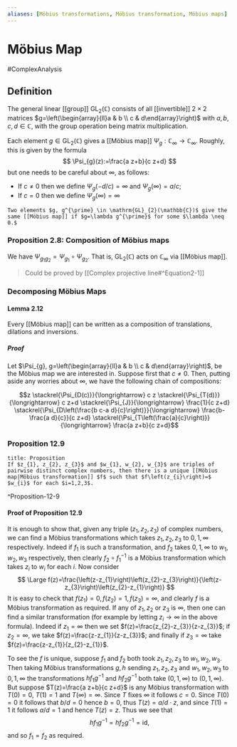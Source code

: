 ```yaml
---
aliases: [Möbius transformations, Möbius transformation, Möbius maps]
---
```

# Möbius Map
#ComplexAnalysis 

## Definition
The general linear [[group]] $\mathrm{GL}_{2}(\mathbb{C})$ consists of all [[invertible]] $2 \times 2$ matrices $g=\left(\begin{array}{ll}a & b \\ c & d\end{array}\right)$ with $a, b, c, d \in \mathbb{C}$, with the group operation being matrix multiplication.

Each element $g \in \mathrm{GL}_{2}(\mathbb{C})$ gives a [[Möbius map]] $\Psi_{g}: \mathbb{C}_{\infty} \rightarrow \mathbb{C}_{\infty} .$ Roughly, this is given by the formula
$$
\Psi_{g}(z):=\frac{a z+b}{c z+d}
$$
but one needs to be careful about $\infty$, as follows:
- If $c \neq 0$ then we define $\Psi_{g}(-d / c)=\infty$ and $\Psi_{g}(\infty)=a / c ;$
- If $c=0$ then we define $\Psi_{g}(\infty)=\infty$

```ad-remark
Two elements $g, g^{\prime} \in \mathrm{GL}_{2}(\mathbb{C})$ give the same [[Möbius map]] if $g=\lambda g^{\prime}$ for some $\lambda \neq 0.$
```


### Proposition 2.8: Composition of Möbius maps
We have $\Psi_{g_{1} g_{2}}=\Psi_{g_{1}} \circ \Psi_{g_{2}}$. That is, $\mathrm{GL}_{2}(\mathbb{C})$ acts on $\mathbb{C}_{\infty}$ via [[Möbius map]].

> Could be proved by [[Complex projective line#^Equation2-1]]

### Decomposing Möbius Maps
#### Lemma 2.12
Every [[Möbius map]] can be written as a composition of translations, dilations and inversions.

##### Proof
Let $\Psi_{g}, g=\left(\begin{array}{ll}a & b \\ c & d\end{array}\right)$, be the Möbius map we are interested in. Suppose first that $c \neq 0$. Then, putting aside any worries about $\infty$, we have the following chain of compositions:

$$z \stackrel{\Psi_{D(c)}}{\longrightarrow} c z \stackrel{\Psi_{T(d)}}{\longrightarrow} c z+d \stackrel{\Psi_{J}}{\longrightarrow} \frac{1}{c z+d} \stackrel{\Psi_{D\left(\frac{b c-a d}{c}\right)}}{\longrightarrow} \frac{b-\frac{a d}{c}}{c z+d} \stackrel{\Psi_{T\left(\frac{a}{c}\right)}}{\longrightarrow} \frac{a z+b}{c z+d}$$

### Proposition 12.9
```ad-theorem
title: Proposition
If $z_{1}, z_{2}, z_{3}$ and $w_{1}, w_{2}, w_{3}$ are triples of pairwise distinct complex numbers, then there is a unique [[Möbius map|Möbius transformation]] $f$ such that $f\left(z_{i}\right)=$ $w_{i}$ for each $i=1,2,3$.
```
^Proposition-12-9

#### Proof of Proposition 12.9
It is enough to show that, given any triple $\left(z_{1}, z_{2}, z_{3}\right)$ of complex numbers, we can find a Möbius transformations which takes $z_{1}, z_{2}, z_{3}$ to $0,1, \infty$ respectively. Indeed if $f_{1}$ is such a transformation, and $f_{2}$ takes $0,1, \infty$ to $w_{1}, w_{2}, w_{3}$ respectively, then clearly $f_{2} \circ f_{1}^{-1}$ is a Möbius transformation which takes $z_{i}$ to $w_{i}$ for each $i$.
Now consider
$$
\Large
f(z)=\frac{\left(z-z_{1}\right)\left(z_{2}-z_{3}\right)}{\left(z-z_{3}\right)\left(z_{2}-z_{1}\right)}
$$
It is easy to check that $f\left(z_{1}\right)=0, f\left(z_{2}\right)=1, f\left(z_{3}\right)=\infty$, and clearly $f$ is a Möbius transformation as required. If any of $z_{1}, z_{2}$ or $z_{3}$ is $\infty$, then one can find a similar transformation (for example by letting $z_{i} \rightarrow \infty$ in the above formula). Indeed if $z_{1}=\infty$ then we set $f(z)=\frac{z_{2}-z_{3}}{z-z_{3}}$; if $z_{2}=\infty$, we take $f(z)=\frac{z-z_{1}}{z-z_{3}}$; and finally if $z_{3}=\infty$ take $f(z)=\frac{z-z_{1}}{z_{2}-z_{1}}$.

To see the $f$ is unique, suppose $f_{1}$ and $f_{2}$ both took $z_{1}, z_{2}, z_{3}$ to $w_{1}, w_{2}, w_{3}$. Then taking Möbius transformations $g, h$ sending $z_{1}, z_{2}, z_{3}$ and $w_{1}, w_{2}, w_{3}$ to $0,1, \infty$ the transformations $h f_{1} g^{-1}$ and $h f_{2} g^{-1}$ both take $(0,1, \infty)$ to $(0,1, \infty)$. But suppose $T(z)=\frac{a z+b}{c z+d}$ is any Möbius transformation with $T(0)=0$, $T(1)=1$ and $T(\infty)=\infty$. Since $T$ fixes $\infty$ it follows $c=0$. Since $T(0)=0$ it follows that $b / d=0$ hence $b=0$, thus $T(z)=a / d \cdot z$, and since $T(1)=1$ it follows $a / d=1$ and hence $T(z)=z$. Thus we see that
$$
h f_{1} g^{-1}=h f_{2} g^{-1}=\mathrm{id},
$$
and so $f_{1}=f_{2}$ as required.